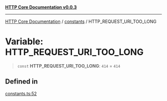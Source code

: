 [**HTTP Core Documentation v0.0.3**](../../README.md)

***

[HTTP Core Documentation](../../modules.md) / [constants](../README.md) / HTTP\_REQUEST\_URI\_TOO\_LONG

# Variable: HTTP\_REQUEST\_URI\_TOO\_LONG

> `const` **HTTP\_REQUEST\_URI\_TOO\_LONG**: `414` = `414`

## Defined in

[constants.ts:52](https://github.com/stonemjs/http-core/blob/33a82b77e98ade423889148c13f25ccd40b75c8a/src/constants.ts#L52)

